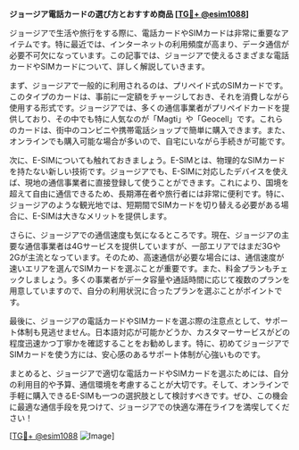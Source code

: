 **ジョージア電話カードの選び方とおすすめ商品 [[TG💪+ @esim1088](https://t.me/s/esim1088)]**

ジョージアで生活や旅行をする際に、電話カードやSIMカードは非常に重要なアイテムです。特に最近では、インターネットの利用頻度が高まり、データ通信が必要不可欠になっています。この記事では、ジョージアで使えるさまざまな電話カードやSIMカードについて、詳しく解説していきます。

まず、ジョージアで一般的に利用されるのは、プリペイド式のSIMカードです。このタイプのカードは、事前に一定額をチャージしておき、それを消費しながら使用する形式です。ジョージアでは、多くの通信事業者がプリペイドカードを提供しており、その中でも特に人気なのが「Magti」や「Geocell」です。これらのカードは、街中のコンビニや携帯電話ショップで簡単に購入できます。また、オンラインでも購入可能な場合が多いので、自宅にいながら手続きが可能です。

次に、E-SIMについても触れておきましょう。E-SIMとは、物理的なSIMカードを持たない新しい技術です。ジョージアでも、E-SIMに対応したデバイスを使えば、現地の通信事業者に直接登録して使うことができます。これにより、国境を超えて自由に通信できるため、長期滞在者や旅行者には非常に便利です。特に、ジョージアのような観光地では、短期間でSIMカードを切り替える必要がある場合に、E-SIMは大きなメリットを提供します。

さらに、ジョージアでの通信速度も気になるところです。現在、ジョージアの主要な通信事業者は4Gサービスを提供していますが、一部エリアではまだ3Gや2Gが主流となっています。そのため、高速通信が必要な場合には、通信速度が速いエリアを選んでSIMカードを選ぶことが重要です。また、料金プランもチェックしましょう。多くの事業者がデータ容量や通話時間に応じて複数のプランを用意していますので、自分の利用状況に合ったプランを選ぶことがポイントです。

最後に、ジョージアの電話カードやSIMカードを選ぶ際の注意点として、サポート体制も見逃せません。日本語対応が可能かどうか、カスタマーサービスがどの程度迅速かつ丁寧かを確認することをお勧めします。特に、初めてジョージアでSIMカードを使う方には、安心感のあるサポート体制が心強いものです。

まとめると、ジョージアで適切な電話カードやSIMカードを選ぶためには、自分の利用目的や予算、通信環境を考慮することが大切です。そして、オンラインで手軽に購入できるE-SIMも一つの選択肢として検討すべきです。ぜひ、この機会に最適な通信手段を見つけて、ジョージアでの快適な滞在ライフを満喫してください！

[[TG💪+ @esim1088](https://t.me/s/esim1088) ![Image](https://i.postimg.cc/Y0z9fWf4/image.png)]